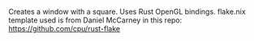 Creates a window with a square.
Uses Rust OpenGL bindings.
flake.nix template used is from Daniel McCarney in this repo: https://github.com/cpu/rust-flake
